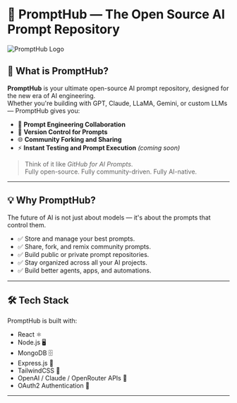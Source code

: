 # 🚀 PromptHub — The Open Source AI Prompt Repository

![PromptHub Logo](PromptHub.png)

## 🔮 What is PromptHub?

**PromptHub** is your ultimate open-source AI prompt repository, designed for the new era of AI engineering.  
Whether you're building with GPT, Claude, LLaMA, Gemini, or custom LLMs — PromptHub gives you:

- 🧠 **Prompt Engineering Collaboration**  
- 🔄 **Version Control for Prompts**  
- 🌐 **Community Forking and Sharing**  
- ⚡ **Instant Testing and Prompt Execution** *(coming soon)*

> Think of it like *GitHub for AI Prompts*.  
> Fully open-source. Fully community-driven. Fully AI-native.

---

## 💡 Why PromptHub?

The future of AI is not just about models — it's about the prompts that control them.

- ✅ Store and manage your best prompts.
- ✅ Share, fork, and remix community prompts.
- ✅ Build public or private prompt repositories.
- ✅ Stay organized across all your AI projects.
- ✅ Build better agents, apps, and automations.

---

## 🛠 Tech Stack

PromptHub is built with:
- React ⚛️
- Node.js 🖥️
- MongoDB 🗄️
- Express.js 🚀
- TailwindCSS 💅
- OpenAI / Claude / OpenRouter APIs 🧬
- OAuth2 Authentication 🔐

---

